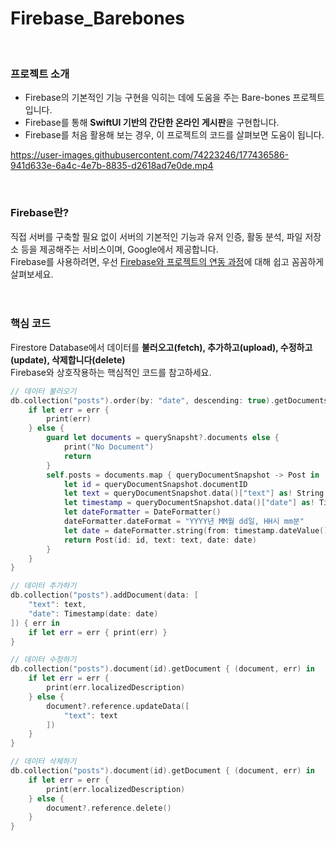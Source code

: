 # Firebase_Barebones
<br/>

### 프로젝트 소개
* Firebase의 기본적인 기능 구현을 익히는 데에 도움을 주는 Bare-bones 프로젝트입니다.
* Firebase를 통해 **SwiftUI 기반의 간단한 온라인 게시판**을 구현합니다.
* Firebase를 처음 활용해 보는 경우, 이 프로젝트의 코드를 살펴보면 도움이 됩니다. 



https://user-images.githubusercontent.com/74223246/177436586-941d633e-6a4c-4e7b-8835-d2618ad7e0de.mp4



<br/>

### Firebase란? 
직접 서버를 구축할 필요 없이 서버의 기본적인 기능과 유저 인증, 활동 분석, 파일 저장소 등을 제공해주는 서비스이며, Google에서 제공합니다.  
Firebase를 사용하려면, 우선 [Firebase와 프로젝트의 연동 과정](https://lyrical-witness-ae6.notion.site/Firebase-56e5ca8e87974151be10651a89b79b9e)에 대해 쉽고 꼼꼼하게 살펴보세요.
<br/>
<br/>
<br/>

### 핵심 코드
Firestore Database에서 데이터를 **불러오고(fetch), 추가하고(upload), 수정하고(update), 삭제합니다(delete)**   
Firebase와 상호작용하는 핵심적인 코드를 참고하세요.

```Swift
// 데이터 불러오기
db.collection("posts").order(by: "date", descending: true).getDocuments { (querySnapsht, err) in
    if let err = err {
        print(err)
    } else {
        guard let documents = querySnapsht?.documents else {
            print("No Document")
            return
        }
        self.posts = documents.map { queryDocumentSnapshot -> Post in
            let id = queryDocumentSnapshot.documentID
            let text = queryDocumentSnapshot.data()["text"] as! String
            let timestamp = queryDocumentSnapshot.data()["date"] as! Timestamp
            let dateFormatter = DateFormatter()
            dateFormatter.dateFormat = "YYYY년 MM월 dd일, HH시 mm분"
            let date = dateFormatter.string(from: timestamp.dateValue())
            return Post(id: id, text: text, date: date)
        }
    }
}
```
```Swift
// 데이터 추가하기 
db.collection("posts").addDocument(data: [
    "text": text,
    "date": Timestamp(date: date)
]) { err in
    if let err = err { print(err) }
}
```
```Swift
// 데이터 수정하기 
db.collection("posts").document(id).getDocument { (document, err) in
    if let err = err {
        print(err.localizedDescription)
    } else {
        document?.reference.updateData([
            "text": text
        ])
    }
}
```
```Swift
// 데이터 삭제하기 
db.collection("posts").document(id).getDocument { (document, err) in
    if let err = err {
        print(err.localizedDescription)
    } else {
        document?.reference.delete()
    }
}
```
